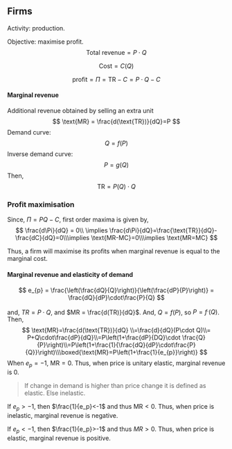 ## Firms

Activity: production.

Objective: maximise profit.
$$
\text{Total revenue} = P\cdot Q
$$

$$
\text{Cost} = C(Q)
$$

$$
\text{profit}= \Pi= \text{TR} - C=P\cdot Q-C
$$

#### Marginal revenue

Additional revenue obtained by selling an extra unit
$$
\text{MR} = \frac{d(\text{TR})}{dQ}=P
$$
Demand curve:
$$
Q=f(P)
$$
Inverse demand curve:
$$
P = g(Q)
$$
Then,
$$
\text{TR} = P(Q)\cdot Q
$$

### Profit maximisation

Since, $\Pi = PQ-C$, first order maxima is given by, 
$$
\frac{d\Pi}{dQ} = 0\\
\implies \frac{d\Pi}{dQ}=\frac{\text{TR}}{dQ}-\frac{dC}{dQ}=0\\\implies \text{MR-MC}=0\\\implies \text{MR=MC}
$$


Thus, a firm will maximise its profits when marginal revenue is equal to the marginal cost. 



#### Marginal revenue and elasticity of demand

$$
e_{p} = \frac{\left(\frac{dQ}{Q}\right)}{\left(\frac{dP}{P}\right)} = \frac{dQ}{dP}\cdot\frac{P}{Q}
$$

and, $TR = P\cdot Q$, and $MR = \frac{d(TR)}{dQ}$. And, $Q=f(P)$, so $P=f^.(Q)$. Then, 
$$
\text{MR}=\frac{d(\text{TR})}{dQ} \\=\frac{d}{dQ}(P\cdot Q)\\=
P+Q\cdot\frac{dP}{dQ}\\=P\left(1+\frac{dP}{DQ}\cdot \frac{Q}{P}\right)\\=P\left(1+\frac{1}{\frac{dQ}{dP}\cdot\frac{P}{Q}}\right)\\\boxed{\text{MR}=P\left(1+\frac{1}{e_{p}}\right)}
$$
When $e_p=-1$, $\text{MR}=0$. Thus, when price is unitary elastic, marginal revenue is $0$. 

> If change in demand is higher than price change it is defined as elastic. Else inelastic.

If $e_p>-1$, then $\frac{1}{e_p}<-1$ and thus $\text{MR}<0$. Thus, when price is inelastic, marginal revenue is negative.

If $e_p<-1$, then $\frac{1}{e_p}>-1$ and thus $MR>0$. Thus, when price is elastic, marginal revenue is positive. 

